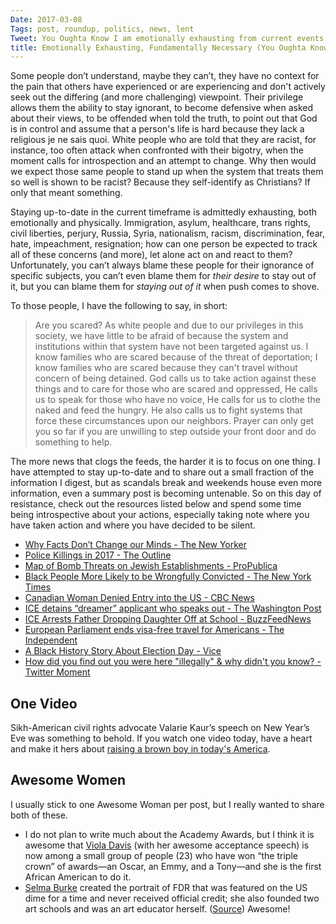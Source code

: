 ```yaml
---
Date: 2017-03-08
Tags: post, roundup, politics, news, lent
Tweet: You Oughta Know I am emotionally exhausting from current events, but it is fundamentally necessary to keep going.
title: Emotionally Exhausting, Fundamentally Necessary (You Oughta Know)
---
```


Some people don’t understand, maybe they can’t, they have no context for the pain that others have experienced or are experiencing and don't actively seek out the differing (and more challenging) viewpoint. Their privilege allows them the ability to stay ignorant, to become defensive when asked about their views, to be offended when told the truth, to point out that God is in control and assume that a person's life is hard because they lack a religious je ne sais quoi. White people who are told that they are racist, for instance, too often attack when confronted with their bigotry, when the moment calls for introspection and an attempt to change. Why then would we expect those same people to stand up when the system that treats them so well is shown to be racist? Because they self-identify as Christians? If only that meant something.

Staying up-to-date in the current timeframe is admittedly exhausting, both emotionally and physically. Immigration, asylum, healthcare, trans rights, civil liberties, perjury, Russia, Syria, nationalism, racism, discrimination, fear, hate, impeachment, resignation; how can one person be expected to track all of these concerns (and more), let alone act on and react to them? Unfortunately, you can’t always blame these people for their ignorance of specific subjects, you can’t even blame them for _their desire_ to stay out of it, but you can blame them for _staying out of it_ when push comes to shove.

To those people, I have the following to say, in short:
> Are you scared? As white people and due to our privileges in this society, we have little to be afraid of because the system and institutions within that system have not been targeted against us. I know families who are scared because of the threat of deportation; I know families who are scared because they can't travel without concern of being detained. God calls us to take action against these things and to care for those who are scared and oppressed, He calls us to speak for those who have no voice, He calls for us to clothe the naked and feed the hungry. He also calls us to fight systems that force these circumstances upon our neighbors. Prayer can only get you so far if you are unwilling to step outside your front door and do something to help.

The more news that clogs the feeds, the harder it is to focus on one thing. I have attempted to stay up-to-date and to share out a small fraction of the information I digest, but as scandals break and weekends house even more information, even a summary post is becoming untenable. So on this day of resistance, check out the resources listed below and spend some time being introspective about your actions, especially taking note where you have taken action and where you have decided to be silent.

+ [Why Facts Don’t Change our Minds - The New Yorker][1]
+ [Police Killings in 2017 - The Outline][2]
+ [Map of Bomb Threats on Jewish Establishments - ProPublica][3]
+ [Black People More Likely to be Wrongfully Convicted - The New York Times][4]
+ [Canadian Woman Denied Entry into the US - CBC News][5]
+ [ICE detains “dreamer” applicant who speaks out - The Washington Post][6]
+ [ICE Arrests Father Dropping Daughter Off at School - BuzzFeedNews][7]
+ [European Parliament ends visa-free travel for Americans - The Independent][8]
+ [A Black History Story About Election Day - Vice][9]
+ [How did you find out you were here "illegally" & why didn't you know? - Twitter Moment][10]

## One Video
Sikh-American civil rights advocate Valarie Kaur’s speech on New Year’s Eve was something to behold. If you watch one video today, have a heart and make it hers about [raising a brown boy in today's America][11].

## Awesome Women
I usually stick to one Awesome Woman per post, but I really wanted to share both of these.
+ I do not plan to write much about the Academy Awards, but I think it is awesome that [Viola Davis][12] (with her awesome acceptance speech) is now among a small group of people (23) who have won “the triple crown” of awards—an Oscar, an Emmy, and a Tony—and she is the first African American to do it.
+ [Selma Burke][13] created the portrait of FDR that was featured on the US dime for a time and never received official credit; she also founded two art schools and was an art educator herself. ([Source][14])
Awesome!

[1]:	http://www.newyorker.com/magazine/2017/02/27/why-facts-dont-change-our-minds
[2]:	https://theoutline.com/post/1191/more-americans-are-being-killed-by-police-in-2017
[3]:	https://projects.propublica.org/graphics/jcc-bomb-threats "Map: Bomb Threats to Jewish Community Centers and Organizations"
[4]:	https://www.nytimes.com/2017/03/07/us/wrongful-convictions-race-exoneration.html?smid=tw-share
[5]:	http://www.cbc.ca/news/canada/montreal/canadian-denied-entry-us-immigrant-visa-1.4011202
[6]:	https://www.washingtonpost.com/news/morning-mix/wp/2017/03/02/ice-nabs-young-dreamer-applicant-after-she-speaks-out-at-a-news-conference/?utm_term=.bbd93f7c0160
[7]:	https://www.buzzfeed.com/adolfoflores/girl-records-immigration-arrest-of-father?utm_term=.gu8wE1y3mP#.nnan1854jl
[8]:	http://www.independent.co.uk/news/world/europe/europe-visa-free-travel-americans-european-parliament-vote-a7609406.html
[9]:	https://www.vice.com/en_us/article/that-time-white-people-burned-and-pillaged-a-black-community-on-election-day
[10]:	https://mobile.twitter.com/i/moments/838568332659826688?m=1
[11]:	https://www.washingtonpost.com/news/acts-of-faith/wp/2017/03/06/breathe-push-watch-this-sikh-activists-powerful-prayer-for-america/?utm_term=.9af32aff84d3 "The Washington Post"
[12]:	https://www.washingtonpost.com/lifestyle/style/forget-the-egot-only-22-actors-have-accomplished-this-more-impressive-feat/2017/02/21/bdd85036-d782-11e6-9f9f-5cdb4b7f8dd7_story.html?postshare=2571488163622194&tid=ss_tw&utm_term=.d8c1eac88b6f "The Washington Post"
[13]:	https://en.wikipedia.org/wiki/Selma_Burke "Wikipedia"
[14]:	https://mobile.twitter.com/ReaganGomez/status/838245422476877824 "Reagan Gomez - Twitter"